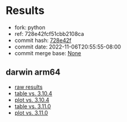 # Results

- fork: python
- ref: 728e42fcf51cbb2108ca
- commit hash: [728e42f](https://github.com/python/cpython/commit/728e42f)
- commit date: 2022-11-06T20:55:55-08:00
- commit merge base: [None](https://github.com/python/cpython/commit/None)

## darwin arm64

- [raw results](bm-20221106-darwin-arm64-python-728e42fcf51cbb2108ca-3.12.0a1+-728e42f.json)
- [table vs. 3.10.4](bm-20221106-darwin-arm64-python-728e42fcf51cbb2108ca-3.12.0a1+-728e42f-vs-3.10.4.md)
- [plot vs. 3.10.4](bm-20221106-darwin-arm64-python-728e42fcf51cbb2108ca-3.12.0a1+-728e42f-vs-3.10.4.png)
- [table vs. 3.11.0](bm-20221106-darwin-arm64-python-728e42fcf51cbb2108ca-3.12.0a1+-728e42f-vs-3.11.0.md)
- [plot vs. 3.11.0](bm-20221106-darwin-arm64-python-728e42fcf51cbb2108ca-3.12.0a1+-728e42f-vs-3.11.0.png)

